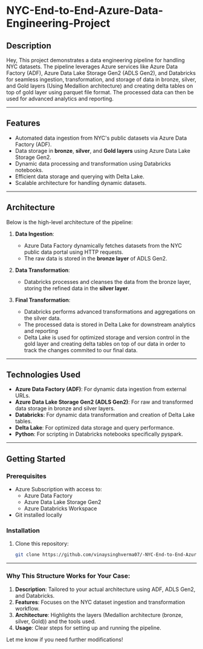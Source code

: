 # NYC-End-to-End-Azure-Data-Engineering-Project

## Description
Hey, This project demonstrates a data engineering pipeline for handling NYC datasets. The pipeline leverages Azure services like Azure Data Factory (ADF), Azure Data Lake Storage Gen2 (ADLS Gen2), and Databricks for seamless ingestion, transformation, and storage of data in bronze, silver, and Gold layers (Using Medallion architecture) and creating delta tables on top of gold layer using parquet file format. The processed data can then be used for advanced analytics and reporting.

---

## Features
- Automated data ingestion from NYC's public datasets via Azure Data Factory (ADF).
- Data storage in **bronze**, **silver**, and **Gold layers** using Azure Data Lake Storage Gen2.
- Dynamic data processing and transformation using Databricks notebooks.
- Efficient data storage and querying with Delta Lake.
- Scalable architecture for handling dynamic datasets.

---

## Architecture
Below is the high-level architecture of the pipeline:

1. **Data Ingestion**:
   - Azure Data Factory dynamically fetches datasets from the NYC public data portal using HTTP requests.
   - The raw data is stored in the **bronze layer** of ADLS Gen2.

2. **Data Transformation**:
   - Databricks processes and cleanses the data from the bronze layer, storing the refined data in the **silver layer**.

3. **Final Transformation**:
   - Databricks performs advanced transformations and aggregations on the silver data.
   - The processed data is stored in Delta Lake for downstream analytics and reporting
   - Delta Lake is used for optimized storage and version control in the gold layer and creating delta tables on top of our data in order to track the changes commited to our final data.

---

## Technologies Used
- **Azure Data Factory (ADF)**: For dynamic data ingestion from external URLs.
- **Azure Data Lake Storage Gen2 (ADLS Gen2)**: For raw and transformed data storage in bronze and silver layers.
- **Databricks**: For dynamic data transformation and creation of Delta Lake tables.
- **Delta Lake**: For optimized data storage and query performance.
- **Python**: For scripting in Databricks notebooks specifically pyspark.

---

## Getting Started

### Prerequisites
- Azure Subscription with access to:
  - Azure Data Factory
  - Azure Data Lake Storage Gen2
  - Azure Databricks Workspace
- Git installed locally

### Installation
1. Clone this repository:
   ```bash
   git clone https://github.com/vinaysinghverma07/-NYC-End-to-End-Azure-Data-Engineering-Project.git

---

### **Why This Structure Works for Your Case**:
1. **Description**: Tailored to your actual architecture using ADF, ADLS Gen2, and Databricks.
2. **Features**: Focuses on the NYC dataset ingestion and transformation workflow.
3. **Architecture**: Highlights the layers (Medallion architecture (bronze, silver, Gold)) and the tools used.
4. **Usage**: Clear steps for setting up and running the pipeline.


Let me know if you need further modifications!
